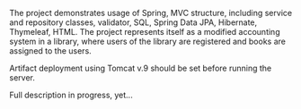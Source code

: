 The project demonstrates usage of Spring, MVC structure, including service and repository classes, validator, SQL, Spring Data JPA, Hibernate, Thymeleaf, HTML. The project represents itself as a modified accounting system in a library, where users of the library are registered and books are assigned to the users.

Artifact deployment using Tomcat v.9 should be set before running the server.

Full description in progress, yet...

